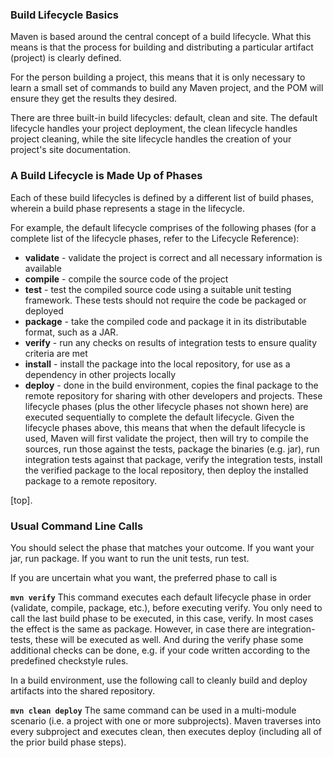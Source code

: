 ### **Build Lifecycle Basics**
Maven is based around the central concept of a build lifecycle. What this means is that the process for building and distributing a particular artifact (project) is clearly defined.

For the person building a project, this means that it is only necessary to learn a small set of commands to build any Maven project, and the POM will ensure they get the results they desired.

There are three built-in build lifecycles: default, clean and site. The default lifecycle handles your project deployment, the clean lifecycle handles project cleaning, while the site lifecycle handles the creation of your project's site documentation.

### **A Build Lifecycle is Made Up of Phases**  
Each of these build lifecycles is defined by a different list of build phases, wherein a build phase represents a stage in the lifecycle.

For example, the default lifecycle comprises of the following phases (for a complete list of the lifecycle phases, refer to the Lifecycle Reference):

- **validate** - validate the project is correct and all necessary information is available
- **compile** - compile the source code of the project
- **test** - test the compiled source code using a suitable unit testing framework. These tests should not require the code be packaged or deployed
- **package** - take the compiled code and package it in its distributable format, such as a JAR.
- **verify** - run any checks on results of integration tests to ensure quality criteria are met
- **install** - install the package into the local repository, for use as a dependency in other projects locally
- **deploy** - done in the build environment, copies the final package to the remote repository for sharing with other developers and projects.
These lifecycle phases (plus the other lifecycle phases not shown here) are executed sequentially to complete the default lifecycle. Given the lifecycle phases above, this means that when the default lifecycle is used, Maven will first validate the project, then will try to compile the sources, run those against the tests, package the binaries (e.g. jar), run integration tests against that package, verify the integration tests, install the verified package to the local repository, then deploy the installed package to a remote repository.

[top].

### **Usual Command Line Calls**
You should select the phase that matches your outcome. If you want your jar, run package. If you want to run the unit tests, run test.

If you are uncertain what you want, the preferred phase to call is

**`mvn verify`**
This command executes each default lifecycle phase in order (validate, compile, package, etc.), before executing verify. You only need to call the last build phase to be executed, in this case, verify. In most cases the effect is the same as package. However, in case there are integration-tests, these will be executed as well. And during the verify phase some additional checks can be done, e.g. if your code written according to the predefined checkstyle rules.

In a build environment, use the following call to cleanly build and deploy artifacts into the shared repository.

**`mvn clean deploy`**
The same command can be used in a multi-module scenario (i.e. a project with one or more subprojects). Maven traverses into every subproject and executes clean, then executes deploy (including all of the prior build phase steps).  
